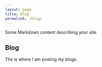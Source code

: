 ```yaml
---
layout: page
title: Blog
permalink: /blog/
---
```


Some Markdown content describing your site.

## Blog

The is where I am posting my blogs.
